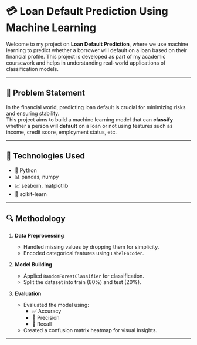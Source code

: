 # 💳 Loan Default Prediction Using Machine Learning

Welcome to my project on **Loan Default Prediction**, where we use machine learning to predict whether a borrower will default on a loan based on their financial profile. This project is developed as part of my academic coursework and helps in understanding real-world applications of classification models.

---

## 📌 Problem Statement

In the financial world, predicting loan default is crucial for minimizing risks and ensuring stability.  
This project aims to build a machine learning model that can **classify** whether a person will **default** on a loan or not using features such as income, credit score, employment status, etc.

---

## 🧠 Technologies Used

- 🐍 Python
- 📊 pandas, numpy
- 📈 seaborn, matplotlib
- 🤖 scikit-learn

---

## 🔍 Methodology

1. **Data Preprocessing**
   - Handled missing values by dropping them for simplicity.
   - Encoded categorical features using `LabelEncoder`.

2. **Model Building**
   - Applied `RandomForestClassifier` for classification.
   - Split the dataset into train (80%) and test (20%).

3. **Evaluation**
   - Evaluated the model using:
     - ✅ Accuracy
     - 🎯 Precision
     - 📢 Recall
   - Created a confusion matrix heatmap for visual insights.

---
